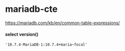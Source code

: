 # mariadb-cte

https://mariadb.com/kb/en/common-table-expressions/

#### select version()
```
'10.7.4-MariaDB-1:10.7.4+maria~focal'
```
